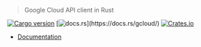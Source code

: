 > Google Cloud API client in Rust

[![Cargo version](https://img.shields.io/crates/v/gcloud.svg)](https://crates.io/crates/gcloud)
[![docs.rs](https://img.shields.io/badge/docs.rs-👌-4EC329.svg?)](https://docs.rs/gcloud/)
[![Crates.io](https://img.shields.io/crates/d/gcloud.svg)](https://crates.io/crates/gcloud)

- [Documentation](https://docs.rs/gcloud/)
